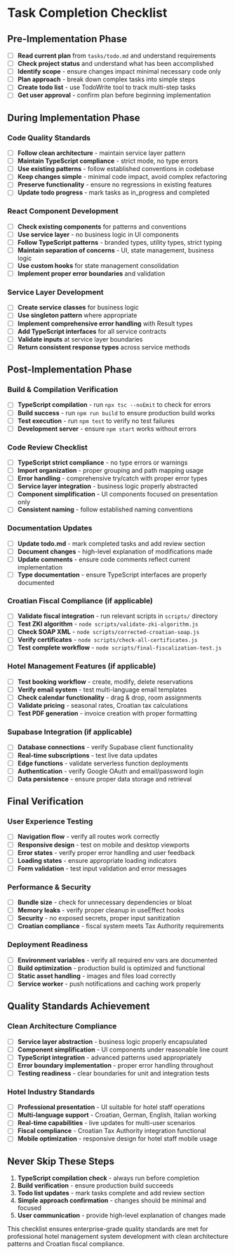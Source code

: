 # Task Completion Checklist

## Pre-Implementation Phase
- [ ] **Read current plan** from `tasks/todo.md` and understand requirements
- [ ] **Check project status** and understand what has been accomplished
- [ ] **Identify scope** - ensure changes impact minimal necessary code only
- [ ] **Plan approach** - break down complex tasks into simple steps
- [ ] **Create todo list** - use TodoWrite tool to track multi-step tasks
- [ ] **Get user approval** - confirm plan before beginning implementation

## During Implementation Phase

### Code Quality Standards
- [ ] **Follow clean architecture** - maintain service layer pattern
- [ ] **Maintain TypeScript compliance** - strict mode, no type errors
- [ ] **Use existing patterns** - follow established conventions in codebase
- [ ] **Keep changes simple** - minimal code impact, avoid complex refactoring
- [ ] **Preserve functionality** - ensure no regressions in existing features
- [ ] **Update todo progress** - mark tasks as in_progress and completed

### React Component Development
- [ ] **Check existing components** for patterns and conventions
- [ ] **Use service layer** - no business logic in UI components
- [ ] **Follow TypeScript patterns** - branded types, utility types, strict typing
- [ ] **Maintain separation of concerns** - UI, state management, business logic
- [ ] **Use custom hooks** for state management consolidation
- [ ] **Implement proper error boundaries** and validation

### Service Layer Development  
- [ ] **Create service classes** for business logic
- [ ] **Use singleton pattern** where appropriate
- [ ] **Implement comprehensive error handling** with Result types
- [ ] **Add TypeScript interfaces** for all service contracts
- [ ] **Validate inputs** at service layer boundaries
- [ ] **Return consistent response types** across service methods

## Post-Implementation Phase

### Build & Compilation Verification
- [ ] **TypeScript compilation** - run `npx tsc --noEmit` to check for errors
- [ ] **Build success** - run `npm run build` to ensure production build works
- [ ] **Test execution** - run `npm test` to verify no test failures
- [ ] **Development server** - ensure `npm start` works without errors

### Code Review Checklist
- [ ] **TypeScript strict compliance** - no type errors or warnings
- [ ] **Import organization** - proper grouping and path mapping usage
- [ ] **Error handling** - comprehensive try/catch with proper error types
- [ ] **Service layer integration** - business logic properly abstracted
- [ ] **Component simplification** - UI components focused on presentation only
- [ ] **Consistent naming** - follow established naming conventions

### Documentation Updates
- [ ] **Update todo.md** - mark completed tasks and add review section
- [ ] **Document changes** - high-level explanation of modifications made
- [ ] **Update comments** - ensure code comments reflect current implementation
- [ ] **Type documentation** - ensure TypeScript interfaces are properly documented

### Croatian Fiscal Compliance (if applicable)
- [ ] **Validate fiscal integration** - run relevant scripts in `scripts/` directory
- [ ] **Test ZKI algorithm** - `node scripts/validate-zki-algorithm.js`
- [ ] **Check SOAP XML** - `node scripts/corrected-croatian-soap.js`
- [ ] **Verify certificates** - `node scripts/check-all-certificates.js`
- [ ] **Test complete workflow** - `node scripts/final-fiscalization-test.js`

### Hotel Management Features (if applicable)
- [ ] **Test booking workflow** - create, modify, delete reservations
- [ ] **Verify email system** - test multi-language email templates
- [ ] **Check calendar functionality** - drag & drop, room assignments
- [ ] **Validate pricing** - seasonal rates, Croatian tax calculations
- [ ] **Test PDF generation** - invoice creation with proper formatting

### Supabase Integration (if applicable)
- [ ] **Database connections** - verify Supabase client functionality
- [ ] **Real-time subscriptions** - test live data updates
- [ ] **Edge functions** - validate serverless function deployments
- [ ] **Authentication** - verify Google OAuth and email/password login
- [ ] **Data persistence** - ensure proper data storage and retrieval

## Final Verification

### User Experience Testing
- [ ] **Navigation flow** - verify all routes work correctly
- [ ] **Responsive design** - test on mobile and desktop viewports
- [ ] **Error states** - verify proper error handling and user feedback
- [ ] **Loading states** - ensure appropriate loading indicators
- [ ] **Form validation** - test input validation and error messages

### Performance & Security
- [ ] **Bundle size** - check for unnecessary dependencies or bloat
- [ ] **Memory leaks** - verify proper cleanup in useEffect hooks
- [ ] **Security** - no exposed secrets, proper input sanitization
- [ ] **Croatian compliance** - fiscal system meets Tax Authority requirements

### Deployment Readiness
- [ ] **Environment variables** - verify all required env vars are documented
- [ ] **Build optimization** - production build is optimized and functional
- [ ] **Static asset handling** - images and files load correctly
- [ ] **Service worker** - push notifications and caching work properly

## Quality Standards Achievement

### Clean Architecture Compliance
- [ ] **Service layer abstraction** - business logic properly encapsulated
- [ ] **Component simplification** - UI components under reasonable line count
- [ ] **TypeScript integration** - advanced patterns used appropriately
- [ ] **Error boundary implementation** - proper error handling throughout
- [ ] **Testing readiness** - clear boundaries for unit and integration tests

### Hotel Industry Standards
- [ ] **Professional presentation** - UI suitable for hotel staff operations
- [ ] **Multi-language support** - Croatian, German, English, Italian working
- [ ] **Real-time capabilities** - live updates for multi-user scenarios
- [ ] **Fiscal compliance** - Croatian Tax Authority integration functional
- [ ] **Mobile optimization** - responsive design for hotel staff mobile usage

## Never Skip These Steps
1. **TypeScript compilation check** - always run before completion
2. **Build verification** - ensure production build succeeds
3. **Todo list updates** - mark tasks complete and add review section
4. **Simple approach confirmation** - changes should be minimal and focused
5. **User communication** - provide high-level explanation of changes made

This checklist ensures enterprise-grade quality standards are met for professional hotel management system development with clean architecture patterns and Croatian fiscal compliance.